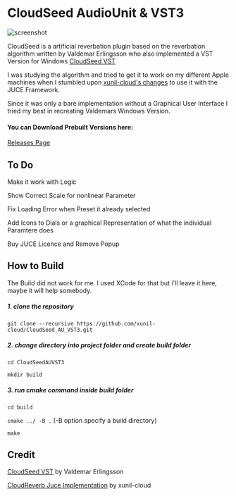 # CloudSeed AudioUnit & VST3 

![screenshot](https://github.com/HolyBimBam/CloudSeed_AU_VST3/blob/master/exports/screenshot.png)

CloudSeed is a artificial reverbation plugin based on the reverbation algorithm written by Valdemar Erlingsson who also implemented a VST Version for Windows [CloudSeed VST](https://github.com/ValdemarOrn/CloudSeed) 

I was studying the algorithm and tried to get it to work on my different Apple machines when I stumbled upon [xunil-cloud's changes](https://github.com/xunil-cloud/CloudReverb) to use it with the JUCE Framework. 

Since it was only a bare implementation without a Graphical User Interface I tried my best in recreating Valdemars Windows Version.




#### You can Download Prebuilt Versions here:

[Releases Page](https://github.com/HolyBimBam/CloudSeed_AU_VST3/releases)



## To Do

Make it work with Logic

Show Correct Scale for nonlinear Parameter

Fix Loading Error when Preset it already selected

Add Icons to Dials or a graphical Representation of what the individual Paramtere does

Buy JUCE Licence and Remove Popup





## How to Build

The Build did not work for me. I used XCode for that but i'll leave it here, maybe it will help somebody.


##### 1. clone the repository



`git clone --recursive https://github.com/xunil-cloud/CloudSeed_AU_VST3.git`

##### 2. change directory into project folder and create build folder

`cd CloudSeedAUVST3 `

`mkdir build`

##### 3. run cmake command inside build folder

`cd build`

`cmake ../ -B .` (-B option specify a build directory)

`make`

## Credit

[CloudSeed VST](https://github.com/ValdemarOrn/CloudSeed) by Valdemar Erlingsson

[CloudReverb Juce Implementation](https://github.com/xunil-cloud/CloudReverb) by xunil-cloud

